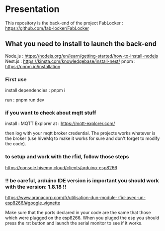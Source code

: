 # Presentation 

This repository is the back-end of the project FabLocker : https://github.com/fab-locker/FabLocker

## What you need to install to launch the back-end

Node.js : https://nodejs.org/en/learn/getting-started/how-to-install-nodejs
Nest.js : https://kinsta.com/knowledgebase/install-nest/
pnpm : https://pnpm.io/installation

### First use

install dependencies : pnpm i

run : pnpm run dev 

### if you want to check about mqtt stuff

install : 
MQTT Explorer at : https://mqtt-explorer.com/

then log with your mqtt broker credential. The projects works whatever is the broker (use hiveMq to make it works for sure and don't forget to modify the code).

### to setup and work with the rfid, follow those steps

https://console.hivemq.cloud/clients/arduino-esp8266

### !! be careful, arduino IDE version is important you should work with the version: 1.8.18 !!

https://www.aranacorp.com/fr/utilisation-dun-module-rfid-avec-un-esp8266/#google_vignette

Make sure that the ports declared in your code are the same that those which were plugged on the esp8266.
When you pluged the esp you should press the rst button and launch the serial monitor to see if it works.




